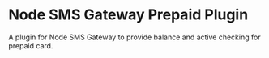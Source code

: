 # Node SMS Gateway Prepaid Plugin

A plugin for Node SMS Gateway to provide balance and active checking for
prepaid card.
